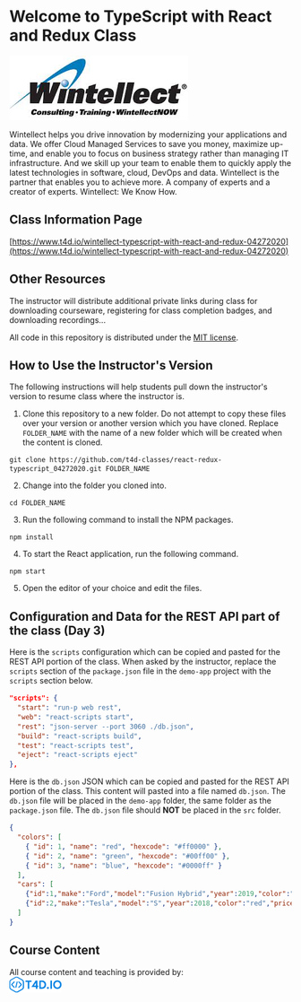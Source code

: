 # Welcome to TypeScript with React and Redux Class

![Wintellect Logo](images/wintellect-logo.png "Wintellect Logo")

Wintellect helps you drive innovation by modernizing your applications and data. We offer Cloud Managed Services to save you money, maximize up-time, and enable you to focus on business strategy rather than managing IT infrastructure. And we skill up your team to enable them to quickly apply the latest technologies in software, cloud, DevOps and data. Wintellect is the partner that enables you to achieve more. A company of experts and a creator of experts. Wintellect: We Know How.

## Class Information Page

[https://www.t4d.io/wintellect-typescript-with-react-and-redux-04272020](https://www.t4d.io/wintellect-typescript-with-react-and-redux-04272020)

## Other Resources

The instructor will distribute additional private links during class for downloading courseware, registering for class completion badges, and downloading recordings...

All code in this repository is distributed under the [MIT license](license.txt).

## How to Use the Instructor's Version

The following instructions will help students pull down the instructor's version to resume class where the instructor is.

1. Clone this repository to a new folder. Do not attempt to copy these files over your version or another version which you have cloned. Replace `FOLDER_NAME` with the name of a new folder which will be created when the content is cloned.

```
git clone https://github.com/t4d-classes/react-redux-typescript_04272020.git FOLDER_NAME
```

2. Change into the folder you cloned into.

```
cd FOLDER_NAME
```

3. Run the following command to install the NPM packages.

```
npm install
```

4. To start the React application, run the following command.

```
npm start
```

5. Open the editor of your choice and edit the files.

## Configuration and Data for the REST API part of the class (Day 3)

Here is the `scripts` configuration which can be copied and pasted for the REST API portion of the class. When asked by the instructor, replace the `scripts` section of the `package.json` file in the `demo-app` project with the `scripts` section below.

```json
"scripts": {
  "start": "run-p web rest",
  "web": "react-scripts start",
  "rest": "json-server --port 3060 ./db.json",
  "build": "react-scripts build",
  "test": "react-scripts test",
  "eject": "react-scripts eject"
},
```

Here is the `db.json` JSON which can be copied and pasted for the REST API portion of the class. This content will pasted into a file named `db.json`. The `db.json` file will be placed in the `demo-app` folder, the same folder as the `package.json` file. The `db.json` file should **NOT** be placed in the `src` folder.

```json
{
  "colors": [
    { "id": 1, "name": "red", "hexcode": "#ff0000" },
    { "id": 2, "name": "green", "hexcode": "#00ff00" },
    { "id": 3, "name": "blue", "hexcode": "#0000ff" }
  ],
  "cars": [
    {"id":1,"make":"Ford","model":"Fusion Hybrid","year":2019,"color":"blue","price":45000},
    {"id":2,"make":"Tesla","model":"S","year":2018,"color":"red","price":100000}
  ]
}
```

## Course Content

All course content and teaching is provided by:<br>[![T4D.IO Logo](images/t4dio-logo.gif "T4D.IO Logo")](https://www.t4d.io)


